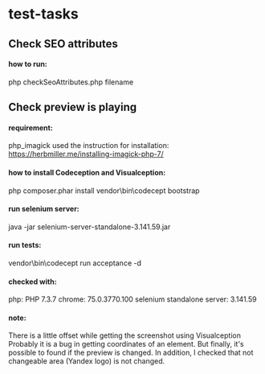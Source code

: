 # test-tasks
## Check SEO attributes

#### how to run:
php checkSeoAttributes.php filename


## Check preview is playing
#### requirement:
php_imagick
used the instruction for installation: https://herbmiller.me/installing-imagick-php-7/

#### how to install Codeception and Visualception:
php composer.phar install
vendor\bin\codecept bootstrap

#### run selenium server:
java -jar selenium-server-standalone-3.141.59.jar

#### run tests:
vendor\bin\codecept run acceptance -d

#### checked with:
php: PHP 7.3.7
chrome: 75.0.3770.100
selenium standalone server: 3.141.59

#### note:
There is a little offset while getting the screenshot using Visualception
Probably it is a bug in getting coordinates of an element.
But finally, it's possible to found if the preview is changed.
In addition, I checked that not changeable area (Yandex logo) is not changed.
